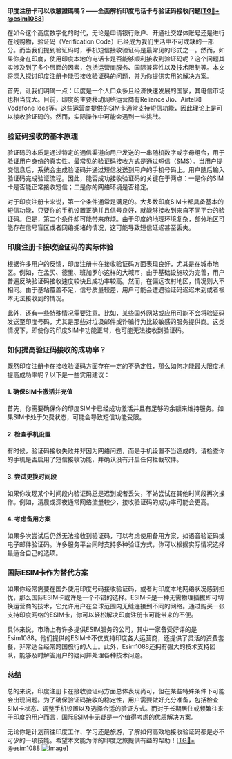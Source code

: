 **印度注册卡可以收驗證碼嗎？——全面解析印度电话卡与验证码接收问题[[TG💪+ @esim1088](https://t.me/s/esim1088)]**

在如今这个高度数字化的时代，无论是申请银行账户、开通社交媒体账号还是进行在线购物，验证码（Verification Code）已经成为我们生活中不可或缺的一部分。而当我们提到验证码时，手机短信接收验证码是最常见的形式之一。然而，如果你身在印度，使用印度本地的电话卡是否能够顺利接收到验证码呢？这个问题其实涉及到了多个层面的因素，包括运营商服务、国际兼容性以及技术限制等。本文将深入探讨印度注册卡能否接收验证码的问题，并为你提供实用的解决方案。

首先，让我们明确一点：印度是一个人口众多且经济快速发展的国家，其电信市场也相当庞大。目前，印度的主要移动网络运营商有Reliance Jio、Airtel和Vodafone Idea等。这些运营商提供的SIM卡通常支持短信功能，因此理论上是可以接收验证码的。然而，实际操作中可能会遇到一些挑战。

### 验证码接收的基本原理

验证码的本质是通过特定的通信渠道向用户发送的一串随机数字或字母组合，用于验证用户身份的真实性。最常见的验证码接收方式是通过短信（SMS）。当用户提交信息后，系统会生成验证码并通过短信发送到用户的手机号码上。用户随后输入验证码完成验证流程。因此，能否成功接收验证码的关键在于两点：一是你的SIM卡是否能正常接收短信；二是你的网络环境是否稳定。

对于印度注册卡来说，第一个条件通常是满足的。大多数印度SIM卡都具备基本的短信功能，只要你的手机设置正确并且信号良好，就能够接收到来自不同平台的验证码。但是，第二个条件却可能带来麻烦。由于印度的地理环境复杂，部分地区可能存在信号盲区或者网络拥堵的情况，这可能导致短信延迟甚至丢失。

### 印度注册卡接收验证码的实际体验

根据许多用户的反馈，印度注册卡在接收验证码方面表现良好，尤其是在城市地区。例如，在孟买、德里、班加罗尔这样的大城市，由于基础设施较为完善，用户普遍反映验证码接收速度较快且成功率较高。然而，在偏远农村地区，情况则大不相同。由于基站覆盖不足，信号质量较差，用户可能会遭遇验证码迟迟未到或者根本无法接收到的情况。

此外，还有一些特殊情况需要注意。比如，某些国外网站或应用可能不会将验证码发送至印度号码，尤其是那些对垃圾邮件或诈骗行为比较敏感的服务提供商。这类情况下，即使你的印度SIM卡功能正常，也可能无法接收到验证码。

### 如何提高验证码接收的成功率？

既然印度注册卡在接收验证码方面存在一定的不确定性，那么如何才能最大限度地提高成功率呢？以下是一些实用建议：

#### 1. 确保SIM卡激活并充值
首先，你需要确保你的印度SIM卡已经成功激活并且有足够的余额来维持服务。如果SIM卡处于欠费状态，可能会导致短信功能受限。

#### 2. 检查手机设置
有时候，验证码接收失败并非因为网络问题，而是手机设置不当造成的。请检查你的手机是否启用了短信接收功能，并确认没有开启任何拦截软件。

#### 3. 尝试更换时间段
如果你发现某个时间段内验证码总是迟到或者丢失，不妨尝试在其他时间段再次操作。例如，清晨或深夜通常网络流量较少，接收验证码的成功率可能会更高。

#### 4. 考虑备用方案
如果多次尝试后仍然无法接收到验证码，可以考虑使用备用方案，如语音验证码或电子邮件验证码。许多服务平台同时支持多种验证方式，你可以根据实际情况选择最适合自己的选项。

### 国际ESIM卡作为替代方案

如果你经常需要在国外使用印度号码接收验证码，或者对印度本地网络状况感到担忧，那么国际ESIM卡或许是一个不错的选择。ESIM卡是一种无需物理插拔即可切换运营商的技术，它允许用户在全球范围内无缝连接到不同的网络。通过购买一张支持印度网络的ESIM卡，你可以轻松解决印度注册卡可能带来的不便。

具体来说，市场上有许多提供ESIM服务的公司，其中一家备受好评的是Esim1088。他们提供的ESIM卡不仅支持印度各大运营商，还提供了灵活的资费套餐，非常适合经常跨国旅行的人士。此外，Esim1088还拥有强大的技术支持团队，能够及时解答用户的疑问并处理各种技术问题。

### 总结

总的来说，印度注册卡在接收验证码方面总体表现尚可，但在某些特殊条件下可能会出现问题。为了确保验证码接收的稳定性，用户需要做好充分准备，包括检查SIM卡状态、调整手机设置以及选择合适的验证方式。而对于长期居住或频繁往来于印度的用户而言，国际ESIM卡无疑是一个值得考虑的优质解决方案。

无论你是计划前往印度工作、学习还是旅游，了解如何高效地接收验证码都是必不可少的一项技能。希望本文能为你的印度之旅提供有益的帮助！[[TG💪+ @esim1088](https://t.me/s/esim1088) ![Image](https://i.postimg.cc/4NQfJmqS/Snipaste-2025-05-13-00-14-12.png)]